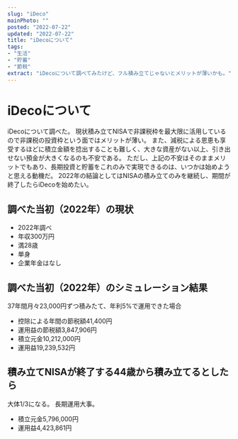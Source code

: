 ```yaml
---
slug: "iDeco"
mainPhoto: ""
posted: "2022-07-22"
updated: "2022-07-22"
title: "iDecoについて"
tags: 
- "生活"
- "貯蓄"
- "節税"
extract: "iDecoについて調べてみたけど、フル積み立てじゃないとメリットが薄いかも。"
---
```

# iDecoについて
iDecoについて調べた。
現状積み立てNISAで非課税枠を最大限に活用しているので非課税の投資枠という面ではメリットが薄い。
また、減税による恩恵も享受するほどに積立金額を捻出することも難しく、大きな資産がない以上、引き出せない預金が大きくなるのも不安である。
ただし、上記の不安はそのままメリットでもあり、長期投資と貯蓄をこれのみで実現できるのは、いつかは始めようと思える動機だ。
2022年の結論としてはNISAの積み立てのみを継続し、期間が終了したらiDecoを始めたい。
## 調べた当初（2022年）の現状
- 2022年調べ
- 年収300万円
- 満28歳
- 単身
- 企業年金はなし

## 調べた当初（2022年）のシミュレーション結果
37年間月々23,000円ずつ積みたて、年利5%で運用できた場合
- 控除による年間の節税額41,400円
- 運用益の節税額3,847,906円
- 積立元金10,212,000円
- 運用益19,239,532円

## 積み立てNISAが終了する44歳から積み立てるとしたら
大体1/3になる。
長期運用大事。
- 積立元金5,796,000円
- 運用益4,423,861円